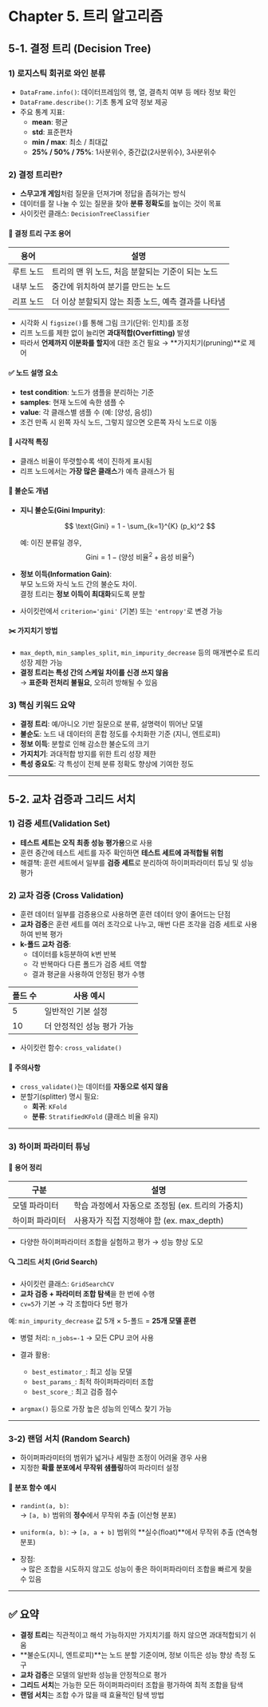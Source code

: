 # Chapter 5. 트리 알고리즘

## 5-1. 결정 트리 (Decision Tree)

### 1) 로지스틱 회귀로 와인 분류

- `DataFrame.info()`: 데이터프레임의 행, 열, 결측치 여부 등 메타 정보 확인
- `DataFrame.describe()`: 기초 통계 요약 정보 제공
- 주요 통계 지표:
  - **mean**: 평균
  - **std**: 표준편차
  - **min / max**: 최소 / 최대값
  - **25% / 50% / 75%**: 1사분위수, 중간값(2사분위수), 3사분위수

### 2) 결정 트리란?

- **스무고개 게임**처럼 질문을 던져가며 정답을 좁혀가는 방식
- 데이터를 잘 나눌 수 있는 질문을 찾아 **분류 정확도**를 높이는 것이 목표
- 사이킷런 클래스: `DecisionTreeClassifier`

#### 📌 결정 트리 구조 용어

| 용어         | 설명 |
|------------|------|
| 루트 노드    | 트리의 맨 위 노드, 처음 분할되는 기준이 되는 노드 |
| 내부 노드    | 중간에 위치하여 분기를 만드는 노드 |
| 리프 노드    | 더 이상 분할되지 않는 최종 노드, 예측 결과를 나타냄 |

- 시각화 시 `figsize()`를 통해 그림 크기(단위: 인치)를 조정
- 리프 노드를 제한 없이 늘리면 **과대적합(Overfitting)** 발생
- 따라서 **언제까지 이분화를 할지**에 대한 조건 필요 → **가지치기(pruning)**로 제어

#### ✅ 노드 설명 요소

- **test condition**: 노드가 샘플을 분리하는 기준
- **samples**: 현재 노드에 속한 샘플 수
- **value**: 각 클래스별 샘플 수 (예: [양성, 음성])
- 조건 만족 시 왼쪽 자식 노드, 그렇지 않으면 오른쪽 자식 노드로 이동

#### 🌈 시각적 특징

- 클래스 비율이 뚜렷할수록 색이 진하게 표시됨
- 리프 노드에서는 **가장 많은 클래스**가 예측 클래스가 됨

#### 🔎 불순도 개념

- **지니 불순도(Gini Impurity)**:
  
  $$
  \text{Gini} = 1 - \sum_{k=1}^{K} (p_k)^2
  $$

  예: 이진 분류일 경우,  
  $$
  \text{Gini} = 1 - (\text{양성 비율}^2 + \text{음성 비율}^2)
  $$

- **정보 이득(Information Gain)**:  
  부모 노드와 자식 노드 간의 불순도 차이.  
  결정 트리는 **정보 이득이 최대화**되도록 분할

- 사이킷런에서 `criterion='gini'` (기본) 또는 `'entropy'`로 변경 가능

#### ✂️ 가지치기 방법

- `max_depth`, `min_samples_split`, `min_impurity_decrease` 등의 매개변수로 트리 성장 제한 가능
- **결정 트리는 특성 간의 스케일 차이를 신경 쓰지 않음**  
  → **표준화 전처리 불필요**, 오히려 방해될 수 있음

### 3) 핵심 키워드 요약

- **결정 트리**: 예/아니오 기반 질문으로 분류, 설명력이 뛰어난 모델
- **불순도**: 노드 내 데이터의 혼합 정도를 수치화한 기준 (지니, 엔트로피)
- **정보 이득**: 분할로 인해 감소한 불순도의 크기
- **가지치기**: 과대적합 방지를 위한 트리 성장 제한
- **특성 중요도**: 각 특성이 전체 분류 정확도 향상에 기여한 정도

---

## 5-2. 교차 검증과 그리드 서치

### 1) 검증 세트(Validation Set)

- **테스트 세트는 오직 최종 성능 평가용**으로 사용
- 훈련 중간에 테스트 세트를 자주 확인하면 **테스트 세트에 과적합될 위험**
- 해결책: 훈련 세트에서 일부를 **검증 세트**로 분리하여 하이퍼파라미터 튜닝 및 성능 평가

### 2) 교차 검증 (Cross Validation)

- 훈련 데이터 일부를 검증용으로 사용하면 훈련 데이터 양이 줄어드는 단점
- **교차 검증**은 훈련 세트를 여러 조각으로 나누고, 매번 다른 조각을 검증 세트로 사용하여 반복 평가
- **k-폴드 교차 검증**:
  - 데이터를 k등분하여 k번 반복
  - 각 반복마다 다른 폴드가 검증 세트 역할
  - 결과 평균을 사용하여 안정된 평가 수행

| 폴드 수 | 사용 예시 |
|--------|---------|
| 5      | 일반적인 기본 설정 |
| 10     | 더 안정적인 성능 평가 가능 |

- 사이킷런 함수: `cross_validate()`

#### 🔧 주의사항

- `cross_validate()`는 데이터를 **자동으로 섞지 않음**
- 분할기(splitter) 명시 필요:
  - **회귀**: `KFold`
  - **분류**: `StratifiedKFold` (클래스 비율 유지)

---

### 3) 하이퍼 파라미터 튜닝

#### 📌 용어 정리

| 구분             | 설명 |
|----------------|------|
| 모델 파라미터      | 학습 과정에서 자동으로 조정됨 (ex. 트리의 가중치) |
| 하이퍼 파라미터    | 사용자가 직접 지정해야 함 (ex. max_depth) |

- 다양한 하이퍼파라미터 조합을 실험하고 평가 → 성능 향상 도모

#### 🔍 그리드 서치 (Grid Search)

- 사이킷런 클래스: `GridSearchCV`
- **교차 검증 + 파라미터 조합 탐색**을 한 번에 수행
- `cv=5`가 기본 → 각 조합마다 5번 평가

예: `min_impurity_decrease` 값 5개 × 5-폴드 = **25개 모델 훈련**

- 병렬 처리: `n_jobs=-1` → 모든 CPU 코어 사용
- 결과 활용:
  - `best_estimator_`: 최고 성능 모델
  - `best_params_`: 최적 하이퍼파라미터 조합
  - `best_score_`: 최고 검증 점수

- `argmax()` 등으로 가장 높은 성능의 인덱스 찾기 가능

---

### 3-2) 랜덤 서치 (Random Search)

- 하이퍼파라미터의 범위가 넓거나 세밀한 조정이 어려울 경우 사용
- 지정한 **확률 분포에서 무작위 샘플링**하여 파라미터 설정

#### 📌 분포 함수 예시

- `randint(a, b)`:  
  → `[a, b)` 범위의 **정수**에서 무작위 추출 (이산형 분포)

- `uniform(a, b)`:
  → `[a, a + b]` 범위의 **실수(float)**에서 무작위 추출 (연속형 분포)

- 장점:  
  → 많은 조합을 시도하지 않고도 성능이 좋은 하이퍼파라미터 조합을 빠르게 찾을 수 있음

---

## ✅ 요약

- **결정 트리**는 직관적이고 해석 가능하지만 가지치기를 하지 않으면 과대적합되기 쉬움
- **불순도(지니, 엔트로피)**는 노드 분할 기준이며, 정보 이득은 성능 향상 측정 도구
- **교차 검증**은 모델의 일반화 성능을 안정적으로 평가
- **그리드 서치**는 가능한 모든 하이퍼파라미터 조합을 평가하여 최적 조합을 탐색
- **랜덤 서치**는 조합 수가 많을 때 효율적인 탐색 방법

